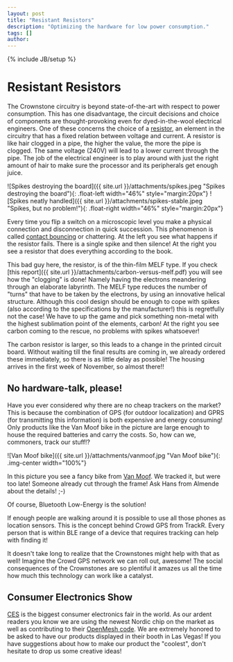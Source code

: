 ```yaml
---
layout: post
title: "Resistant Resistors"
description: "Optimizing the hardware for low power consumption."
tags: []
author: 
---
```

{% include JB/setup %}

# Resistant Resistors

The Crownstone circuitry is beyond state-of-the-art with respect to power consumption. This has one disadvantage, the circuit decisions and choice of components are thought-provoking even for dyed-in-the-wool electrical engineers. One of these concerns the choice of a [resistor](https://www.wikiwand.com/en/Resistor), an element in the circuitry that has a fixed relation between voltage and current. A resistor is like hair clogged in a pipe, the higher the value, the more the pipe is clogged. The same voltage (240V) will lead to a lower current through the pipe. The job of the electrical engineer is to play around with just the right amount of hair to make sure the processor and its peripherals get enough juice.

![Spikes destroying the board]({{ site.url }}/attachments/spikes.jpeg "Spikes destroying the board"){: .float-left width="46%" style="margin:20px"}
![Spikes neatly handled]({{ site.url }}/attachments/spikes-stable.jpeg "Spikes, but no problem!"){: .float-right width="46%" style="margin:20px"}

Every time you flip a switch on a microscopic level you make a physical connection and disconnection in quick succession. This phenomenon is called [contact bouncing](https://www.wikiwand.com/en/Switch#/Contact_bounce) or chattering. At the left you see what happens if the resistor fails. There is a single spike and then silence! At the right you see a resistor that does everything according to the book.

This bad guy here, the resistor, is of the thin-film MELF type. If you check [this report]({{ site.url }}/attachments/carbon-versus-melf.pdf) you will see how the "clogging" is done! Namely having the electrons meandering through an elaborate labyrinth. The MELF type reduces the number of "turns" that have to be taken by the electrons, by using an innovative helical structure. Although this cool design should be enough to cope with spikes (also according to the specifications by the manufacturer!) this is regretfully not the case! We have to up the game and pick something non-metal with the highest sublimation point of the elements, carbon! At the right you see carbon coming to the rescue, no problems with spikes whatsoever!

The carbon resistor is larger, so this leads to a change in the printed circuit board. Without waiting till the final results are coming in, we already ordered these immediately, so there is as little delay as possible! The housing arrives in the first week of November, so almost there!!

## No hardware-talk, please!

Have you ever considered why there are no cheap trackers on the market? This is because the combination of GPS (for outdoor localization) and GPRS (for transmitting this information) is both expensive and energy consuming! Only products like the Van Moof bike in the picture are large enough to house the required batteries and carry the costs. So, how can we, commoners, track our stuff!?

![Van Moof bike]({{ site.url }}/attachments/vanmoof.jpg "Van Moof bike"){: .img-center width="100%"}

In this picture you see a fancy bike from [Van Moof](https://www.vanmoof.com/en_nl/). We tracked it, but were too late! Someone already cut through the frame! Ask Hans from Almende about the details! ;-)

Of course, Bluetooth Low-Energy is the solution!

If enough people are walking around it is possible to use all those phones as location sensors. This is the concept behind Crowd GPS from TrackR. Every person that is within BLE range of a device that requires tracking can help with finding it!

It doesn't take long to realize that the Crownstones might help with that as well! Imagine the Crowd GPS network we can roll out, awesome! The social consequences of the Crownstones are so plentiful it amazes us all the time how much this technology can work like a catalyst.

## Consumer Electronics Show

[CES](https://www.ces.tech/) is the biggest consumer electronics fair in the world. As our ardent readers you know we are using the newest Nordic chip on the market as well as contributing to their [OpenMesh code](https://github.com/crownstone/nRF51-ble-bcast-mesh). We are extremely honored to be asked to have our products displayed in their booth in Las Vegas! If you have suggestions about how to make our product the "coolest", don't hesitate to drop us some creative ideas!

